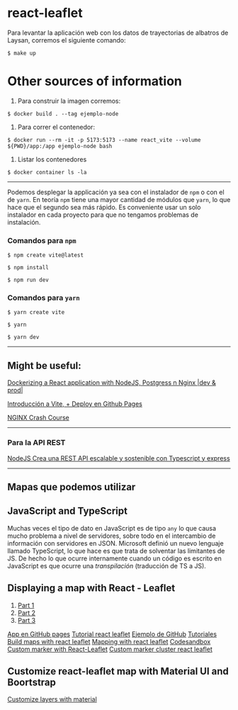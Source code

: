 # react-leaflet

Para levantar la aplicación web con los datos de trayectorias de albatros de
Laysan, corremos el siguiente comando:

```
$ make up
```

# Other sources of information

1. Para construir la imagen corremos:

```
$ docker build . --tag ejemplo-node
```

1. Para correr el contenedor:

```
$ docker run --rm -it -p 5173:5173 --name react_vite --volume ${PWD}/app:/app ejemplo-node bash
```

1. Listar los contenedores

```
$ docker container ls -la
```

---

Podemos desplegar la applicación ya sea con el instalador de `npm` o con el de
`yarn`. En teoría `npm` tiene una mayor cantidad de módulos que `yarn`, lo que
hace que el segundo sea más rápido. Es conveniente usar un solo instalador en
cada proyecto para que no tengamos problemas de instalación.

### Comandos para `npm`

```
$ npm create vite@latest
```

```
$ npm install
```

```
$ npm run dev
```

### Comandos para `yarn`

```
$ yarn create vite
```

```
$ yarn
```

```
$ yarn dev
```

---

## Might be useful:

[Dockerizing a React application with NodeJS, Postgress n Nginx |dev & prod|](https://www.youtube.com/watch?v=-pTel5FojAQ)

[Introducción a Vite, + Deploy en Github Pages](https://www.youtube.com/watch?v=UX4gvort2TU)

[NGINX Crash Course](https://www.youtube.com/watch?v=7VAI73roXaY)

---

### Para la API REST

[NodeJS Crea una REST API escalable y sostenible con Typescript y express](https://www.youtube.com/watch?v=T1QFGwOnQxQ)

---

## Mapas que podemos utilizar

## JavaScript and TypeScript

Muchas veces el tipo de dato en JavaScript es de tipo `any` lo que causa mucho
problema a nivel de servidores, sobre todo en el intercambio de información con
servidores en JSON.
Microsoft definió un nuevo lenguaje llamado TypeScript, lo que hace es que trata
de solventar las limitantes de JS. De hecho lo que ocurre internamente cuando un
código es escrito en JavaScript es que ocurre una _transpilación_ (traducción de
TS a JS).

## Displaying a map with React - Leaflet

1. [Part 1](https://www.youtube.com/watch?v=62Y8SFi2wBk)
2. [Part 2](https://www.youtube.com/watch?v=cK7zIoC4lEY)
3. [Part 3](https://www.youtube.com/watch?v=fn-Dz9OZWJM)

[App en GitHub pages](https://github.com/gitname/react-gh-pages)
[Tutorial react leaflet](https://www.geopois.com/tutoriales/webmapping/leaflet/react-leaflet/)
[Ejemplo de GitHub](https://codesandbox.io/s/great-pine-293632?file=/src/App.js:385-540)
[Tutoriales](https://github.com/colbyfayock/launchtime-workshop/tree/master/lessons/03%20-%20Customizing%20Your%20React%20Leaflet%20Map%20with%20a%20Mapbox%20Basemap%20Style)
[Build maps with react leaflet](https://egghead.io/lessons/react-add-geojson-location-data-to-a-react-leaflet-map-with-a-geojson-instance)
[Mapping with react leaflet](https://egghead.io/lessons/react-customize-geojson-data-markers-with-a-react-leaflet-icon-image)
[Codesandbox](https://codesandbox.io/search?refinementList%5Btemplate%5D=&refinementList%5Bnpm_dependencies.dependency%5D%5B0%5D=react-leaflet&page=3&configure%5BhitsPerPage%5D=12)
[Custom marker with React-Leaflet](https://codewithwolf.com/how-to-change-marker-color-react-leaflet)
[Custom marker cluster react leaflet](https://akursat.gitbook.io/marker-cluster/examples/custom-marker-clusters)

## Customize react-leaflet map with Material UI and Boortstrap

[Customize layers with material](https://javascript.plainenglish.io/react-leaflet-v3-creating-a-mapping-application-d5477f19bdeb)
